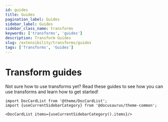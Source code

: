 ```yaml
---
id: guides
title: Guides
pagination_label: Guides
sidebar_label: Guides
sidebar_class_name: transforms
keywords: ['transforms', 'guides']
description: Transform Guides
slug: /extensibility/transforms/guides
tags: ['Transforms', 'Guides']
---
```


# Transform guides

Not sure how to use transforms yet? Read these guides to see how you can use transforms and learn how to get started!

```mdx-code-block
import DocCardList from '@theme/DocCardList';
import {useCurrentSidebarCategory} from '@docusaurus/theme-common';

<DocCardList items={useCurrentSidebarCategory().items}/>
```
